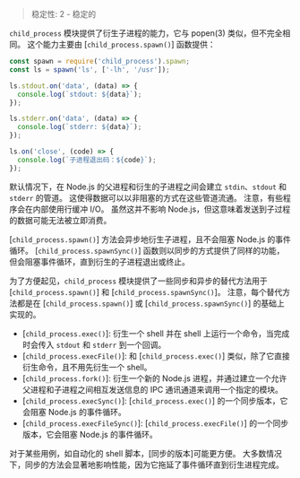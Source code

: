 
> 稳定性: 2 - 稳定的

`child_process` 模块提供了衍生子进程的能力，它与 popen(3) 类似，但不完全相同。
这个能力主要由 [`child_process.spawn()`] 函数提供：

```js
const spawn = require('child_process').spawn;
const ls = spawn('ls', ['-lh', '/usr']);

ls.stdout.on('data', (data) => {
  console.log(`stdout: ${data}`);
});

ls.stderr.on('data', (data) => {
  console.log(`stderr: ${data}`);
});

ls.on('close', (code) => {
  console.log(`子进程退出码：${code}`);
});
```

默认情况下，在 Node.js 的父进程和衍生的子进程之间会建立 `stdin`、`stdout` 和 `stderr` 的管道。
这使得数据可以以非阻塞的方式在这些管道流通。
注意，有些程序会在内部使用行缓冲 I/O。
虽然这并不影响 Node.js，但这意味着发送到子过程的数据可能无法被立即消费。

[`child_process.spawn()`] 方法会异步地衍生子进程，且不会阻塞 Node.js 的事件循环。
[`child_process.spawnSync()`] 函数则以同步的方式提供了同样的功能，但会阻塞事件循环，直到衍生的子进程退出或终止。

为了方便起见，`child_process` 模块提供了一些同步和异步的替代方法用于  [`child_process.spawn()`] 和 [`child_process.spawnSync()`]。
注意，每个替代方法都是在 [`child_process.spawn()`] 或 [`child_process.spawnSync()`] 的基础上实现的。


  * [`child_process.exec()`]: 衍生一个 shell 并在 shell 上运行一个命令，当完成时会传入 `stdout` 和 `stderr` 到一个回调。
  * [`child_process.execFile()`]: 和  [`child_process.exec()`] 类似，除了它直接衍生命令，且不用先衍生一个 shell。
  * [`child_process.fork()`]: 衍生一个新的 Node.js 进程，并通过建立一个允许父进程和子进程之间相互发送信息的 IPC 通讯通道来调用一个指定的模块。
  * [`child_process.execSync()`]: [`child_process.exec()`] 的一个同步版本，它会阻塞 Node.js 的事件循环。
  * [`child_process.execFileSync()`]: [`child_process.execFile()`] 的一个同步版本，它会阻塞 Node.js 的事件循环。

对于某些用例，如自动化的 shell 脚本，[同步的版本]可能更方便。
大多数情况下，同步的方法会显著地影响性能，因为它拖延了事件循环直到衍生进程完成。

